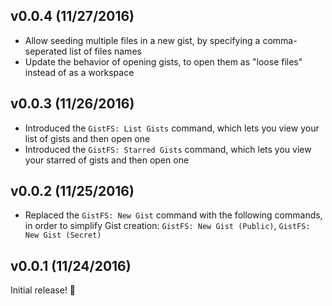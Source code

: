 ## v0.0.4 (11/27/2016)

* Allow seeding multiple files in a new gist, by specifying a comma-seperated list of files names
* Update the behavior of opening gists, to open them as "loose files" instead of as a workspace

## v0.0.3 (11/26/2016)

* Introduced the `GistFS: List Gists` command, which lets you view your list of gists and then open one
* Introduced the `GistFS: Starred Gists` command, which lets you view your starred of gists and then open one

## v0.0.2 (11/25/2016)

* Replaced the `GistFS: New Gist` command with the following commands, in order to simplify Gist creation: `GistFS: New Gist (Public)`, `GistFS: New Gist (Secret)`

## v0.0.1 (11/24/2016)

Initial release! 🎉